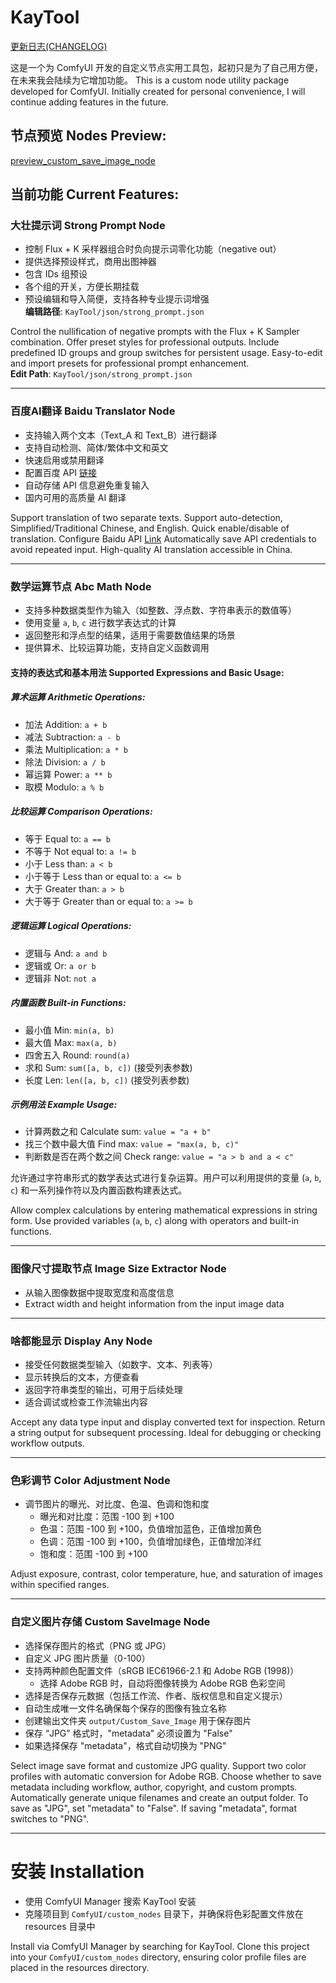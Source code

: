 # KayTool

[更新日志(CHANGELOG)](./CHANGELOG.md)

这是一个为 ComfyUI 开发的自定义节点实用工具包，起初只是为了自己用方便，在未来我会陆续为它增加功能。
This is a custom node utility package developed for ComfyUI. Initially created for personal convenience, I will continue adding features in the future.

## 节点预览 Nodes Preview:

[preview_custom_save_image_node](https://github.com/user-attachments/assets/92ef9b39-97f2-4076-903e-79ce7a7375ea)

## 当前功能 Current Features:

### 大壮提示词 Strong Prompt Node

- 控制 Flux + K 采样器组合时负向提示词零化功能（negative out）
- 提供选择预设样式，商用出图神器
- 包含 IDs 组预设
- 各个组的开关，方便长期挂载
- 预设编辑和导入简便，支持各种专业提示词增强  
  **编辑路径**: `KayTool/json/strong_prompt.json`

Control the nullification of negative prompts with the Flux + K Sampler combination.
Offer preset styles for professional outputs.
Include predefined ID groups and group switches for persistent usage.
Easy-to-edit and import presets for professional prompt enhancement.  
**Edit Path**: `KayTool/json/strong_prompt.json`

---

### 百度AI翻译 Baidu Translator Node

- 支持输入两个文本（Text_A 和 Text_B）进行翻译
- 支持自动检测、简体/繁体中文和英文
- 快速启用或禁用翻译
- 配置百度 API [链接](https://fanyi-api.baidu.com/)
- 自动存储 API 信息避免重复输入
- 国内可用的高质量 AI 翻译

Support translation of two separate texts.
Support auto-detection, Simplified/Traditional Chinese, and English.
Quick enable/disable of translation.
Configure Baidu API [Link](https://fanyi-api.baidu.com/)
Automatically save API credentials to avoid repeated input.
High-quality AI translation accessible in China.

---

### 数学运算节点 Abc Math Node

- 支持多种数据类型作为输入（如整数、浮点数、字符串表示的数值等）
- 使用变量 `a`, `b`, `c` 进行数学表达式的计算
- 返回整形和浮点型的结果，适用于需要数值结果的场景
- 提供算术、比较运算功能，支持自定义函数调用

#### 支持的表达式和基本用法 Supported Expressions and Basic Usage:

##### 算术运算 Arithmetic Operations:
- 加法 Addition: `a + b`
- 减法 Subtraction: `a - b`
- 乘法 Multiplication: `a * b`
- 除法 Division: `a / b`
- 幂运算 Power: `a ** b`
- 取模 Modulo: `a % b`

##### 比较运算 Comparison Operations:
- 等于 Equal to: `a == b`
- 不等于 Not equal to: `a != b`
- 小于 Less than: `a < b`
- 小于等于 Less than or equal to: `a <= b`
- 大于 Greater than: `a > b`
- 大于等于 Greater than or equal to: `a >= b`

##### 逻辑运算 Logical Operations:
- 逻辑与 And: `a and b`
- 逻辑或 Or: `a or b`
- 逻辑非 Not: `not a`

##### 内置函数 Built-in Functions:
- 最小值 Min: `min(a, b)`
- 最大值 Max: `max(a, b)`
- 四舍五入 Round: `round(a)`
- 求和 Sum: `sum([a, b, c])` (接受列表参数)
- 长度 Len: `len([a, b, c])` (接受列表参数)

##### 示例用法 Example Usage:
- 计算两数之和 Calculate sum: `value = "a + b"`
- 找三个数中最大值 Find max: `value = "max(a, b, c)"`
- 判断数是否在两个数之间 Check range: `value = "a > b and a < c"`

允许通过字符串形式的数学表达式进行复杂运算。用户可以利用提供的变量 (`a`, `b`, `c`) 和一系列操作符以及内置函数构建表达式。

Allow complex calculations by entering mathematical expressions in string form. Use provided variables (`a`, `b`, `c`) along with operators and built-in functions.

---

### 图像尺寸提取节点 Image Size Extractor Node

- 从输入图像数据中提取宽度和高度信息
- Extract width and height information from the input image data

---

### 啥都能显示 Display Any Node

- 接受任何数据类型输入（如数字、文本、列表等）
- 显示转换后的文本，方便查看
- 返回字符串类型的输出，可用于后续处理
- 适合调试或检查工作流输出内容

Accept any data type input and display converted text for inspection.
Return a string output for subsequent processing.
Ideal for debugging or checking workflow outputs.

---

### 色彩调节 Color Adjustment Node

- 调节图片的曝光、对比度、色温、色调和饱和度
  - 曝光和对比度：范围 -100 到 +100
  - 色温：范围 -100 到 +100，负值增加蓝色，正值增加黄色
  - 色调：范围 -100 到 +100，负值增加绿色，正值增加洋红
  - 饱和度：范围 -100 到 +100

Adjust exposure, contrast, color temperature, hue, and saturation of images within specified ranges.

---

### 自定义图片存储 Custom SaveImage Node

- 选择保存图片的格式（PNG 或 JPG）
- 自定义 JPG 图片质量（0-100）
- 支持两种颜色配置文件（sRGB IEC61966-2.1 和 Adobe RGB (1998)）
  - 选择 Adobe RGB 时，自动将图像转换为 Adobe RGB 色彩空间
- 选择是否保存元数据（包括工作流、作者、版权信息和自定义提示）
- 自动生成唯一文件名确保每个保存的图像有独立名称
- 创建输出文件夹 `output/Custom_Save_Image` 用于保存图片
- 保存 “JPG” 格式时，"metadata" 必须设置为 "False"
- 如果选择保存 "metadata"，格式自动切换为 "PNG"

Select image save format and customize JPG quality.
Support two color profiles with automatic conversion for Adobe RGB.
Choose whether to save metadata including workflow, author, copyright, and custom prompts.
Automatically generate unique filenames and create an output folder.
To save as "JPG", set "metadata" to "False".
If saving "metadata", format switches to "PNG".

---

# 安装 Installation

- 使用 ComfyUI Manager 搜索 KayTool 安装
- 克隆项目到 `ComfyUI/custom_nodes` 目录下，并确保将色彩配置文件放在 resources 目录中

Install via ComfyUI Manager by searching for KayTool.
Clone this project into your `ComfyUI/custom_nodes` directory, ensuring color profile files are placed in the resources directory.